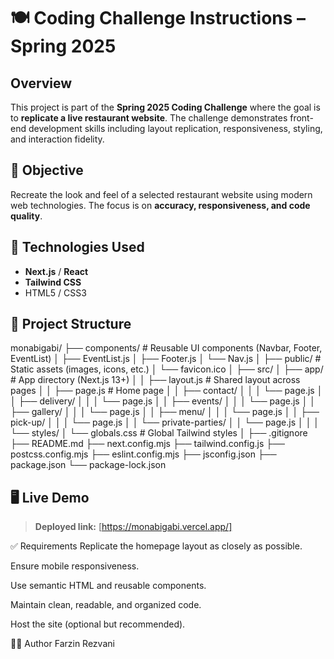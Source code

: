 # 🍽️ Coding Challenge Instructions – Spring 2025

## Overview

This project is part of the **Spring 2025 Coding Challenge** where the goal is to **replicate a live restaurant website**. The challenge demonstrates front-end development skills including layout replication, responsiveness, styling, and interaction fidelity.

## 📌 Objective

Recreate the look and feel of a selected restaurant website using modern web technologies. The focus is on **accuracy, responsiveness, and code quality**.

## 🔧 Technologies Used

- **Next.js** / **React**
- **Tailwind CSS**
- HTML5 / CSS3

## 📂 Project Structure

monabigabi/
├── components/             # Reusable UI components (Navbar, Footer, EventList)
│   ├── EventList.js
│   ├── Footer.js
│   └── Nav.js
│
├── public/                 # Static assets (images, icons, etc.)
│   └── favicon.ico
│
├── src/
│   ├── app/                # App directory (Next.js 13+)
│   │   ├── layout.js       # Shared layout across pages
│   │   ├── page.js         # Home page
│   │   ├── contact/
│   │   │   └── page.js
│   │   ├── delivery/
│   │   │   └── page.js
│   │   ├── events/
│   │   │   └── page.js
│   │   ├── gallery/
│   │   │   └── page.js
│   │   ├── menu/
│   │   │   └── page.js
│   │   ├── pick-up/
│   │   │   └── page.js
│   │   └── private-parties/
│   │       └── page.js
│   │
│   └── styles/
│       └── globals.css     # Global Tailwind styles
│
├── .gitignore
├── README.md
├── next.config.mjs
├── tailwind.config.js
├── postcss.config.mjs
├── eslint.config.mjs
├── jsconfig.json
├── package.json
└── package-lock.json


## 🖥️ Live Demo

> **Deployed link:** [https://monabigabi.vercel.app/]

✅ Requirements
Replicate the homepage layout as closely as possible.

Ensure mobile responsiveness.

Use semantic HTML and reusable components.

Maintain clean, readable, and organized code.

Host the site (optional but recommended).


🙋‍♂️ Author
Farzin Rezvani
